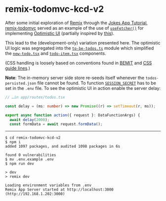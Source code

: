 # remix-todomvc-kcd-v2
After some initial exploration of [Remix](https://remix.run/) through the [Jokes App Tutorial](https://remix.run/docs/en/v1/tutorials/jokes), [remix-todomvc](https://github.com/kentcdodds/remix-todomvc) served as an example of the use of [`useFetcher()`](https://remix.run/docs/en/v1/hooks/use-fetcher) for implementing [Optimistic UI](https://remix.run/docs/en/v1/guides/optimistic-ui) (partially inspired by [this](https://youtu.be/tfxxeknwsi8?t=11818)).

This lead to the (development-only) variation presented here. The optimistic UI logic was segregated into the [`to-be-todos.ts`](./app/lib/to-be-todos.ts) module which simplified the [`new-todo.tsx`](./app/components/new-todo.tsx) and [`todo-item.tsx`](./app/components/todo-item.tsx) components.

(CSS handling is loosely based on conventions found in [BEMIT](https://csswizardry.com/2015/08/bemit-taking-the-bem-naming-convention-a-step-further/) and [CSS guide lines](https://cssguidelin.es/#javascript-hooks).)

**Note**: The in-memory server side store re-seeds itself whenever the `todos-persisted.json` file cannot be found. To function [`SESSION_SECRET`](./.env.example) has to be set in the `.env` file. To see the optimistic UI in action enable the server delay:
```typescript
// …in app/routes/todos.tsx

const delay = (ms: number) => new Promise((r) => setTimeout(r, ms));

export async function action({ request }: DataFunctionArgs) {
  await delay(2000);
  const formData = await request.formData(); 
```

---
```shell
$ cd remix-todomvc-kcd-v2
$ npm i
added 1097 packages, and audited 1098 packages in 6s

found 0 vulnerabilities
$ mv .env.example .env
$ npm run dev

> dev
> remix dev

Loading environment variables from .env
Remix App Server started at http://localhost:3000 (http://192.168.1.202:3000)
```

